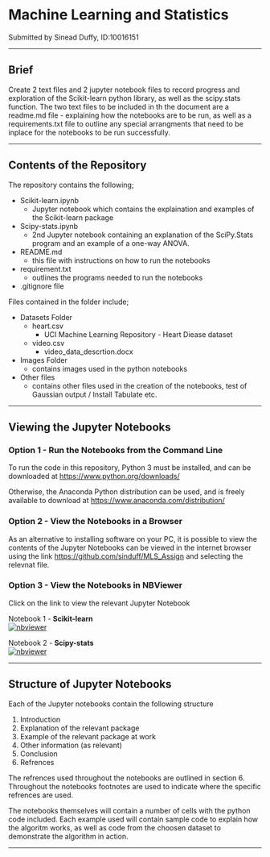 # Machine Learning and Statistics
Submitted by Sinead Duffy, ID:10016151
***

## Brief
Create 2 text files and 2 jupyter notebook files to record progress and exploration of the Scikit-learn python library, as well as the scipy.stats function.  The two text files to be included in th the document are a readme.md file - explaining how the notebooks are to be run, as well as a requirements.txt file to outline any special arrangments that need to be inplace for the notebooks to be run successfully.

***

## Contents of the Repository
The repository contains the following;
- Scikit-learn.ipynb
	- Jupyter notebook which contains the explaination and examples of the Scikit-learn package
- Scipy-stats.ipynb
	- 2nd Jupyter notebook containing an explanation of the SciPy.Stats program and an example of a one-way ANOVA.
- README.md
	- this file with instructions on how to run the notebooks
- requirement.txt
	- outlines the programs needed to run the notebooks
- .gitignore file

Files contained in the folder include;
- Datasets Folder
	- heart.csv 
		- UCI Machine Learning Repository - Heart Diease dataset
	- video.csv
		- video_data_descrtion.docx
- Images Folder 
	- contains images used in the python notebooks
- Other files 
	-	contains other files used in the creation of the notebooks, test of Gaussian output / Install Tabulate etc.

***

## Viewing the Jupyter Notebooks

### Option 1 - Run the Notebooks from the Command Line
To run the code in this repository, Python 3 must be installed, and can be downloaded at  https://www.python.org/downloads/

Otherwise, the Anaconda Python distribution can be used, and is freely available to download at  https://www.anaconda.com/distribution/

### Option 2 - View the Notebooks in a Browser
As an alternative to installing software on your PC, it is possible to view the contents of the Jupyter Notebooks can be viewed in the internet browser using the link https://github.com/sinduff/MLS_Assign and selecting the relevnat file.

### Option 3 - View the Notebooks in NBViewer
Click on the link to view the relevant Jupyter Notebook

Notebook 1 - __Scikit-learn__  
[![nbviewer](https://raw.githubusercontent.com/jupyter/design/master/logos/Badges/nbviewer_badge.svg)]()


Notebook 2 - __Scipy-stats__  
[![nbviewer](https://raw.githubusercontent.com/jupyter/design/master/logos/Badges/nbviewer_badge.svg)](https://nbviewer.org/github/sinduff/MLS_Assign/blob/main/Scipy-stats.ipynb)


***

## Structure of Jupyter Notebooks
Each of the Jupyter notebooks contain the following structure

1. Introduction
2. Explanation of the relevant package
3. Example of the relevant package at work
4. Other information (as relevant)
5. Conclusion
6. Refrences

The refrences used throughout the notebooks are outlined in section 6. Throughout the notebooks footnotes are used to indicate where the specific refrences are used.

The notebooks themselves will contain a number of cells with the python code included.  Each example used will contain sample code to explain how the algoritm works, as well as code from the choosen dataset to demonstrate the algorithm in action.

***


